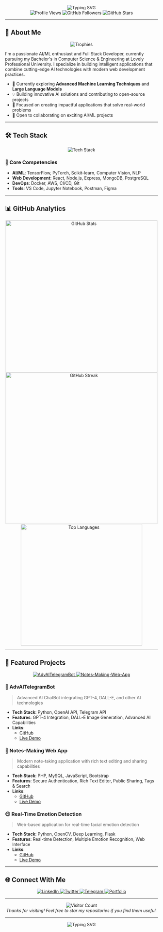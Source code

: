 <div align="center">
  <img src="https://readme-typing-svg.herokuapp.com?font=Fira+Code&weight=600&size=32&pause=1000&color=4F46E5&center=true&vCenter=true&width=600&height=100&lines=Chandan+Singh;AI/ML+Enthusiast;Full+Stack+Developer;Open+Source+Contributor" alt="Typing SVG">
</div>

<div align="center">
  <img src="https://komarev.com/ghpvc/?username=TechyCSR&label=Profile%20Views&color=4F46E5&style=flat-square" alt="Profile Views" />
  <img src="https://img.shields.io/github/followers/TechyCSR?label=Followers&style=social" alt="GitHub Followers" />
  <img src="https://img.shields.io/github/stars/TechyCSR?label=Stars&style=social" alt="GitHub Stars" />
</div>

---

## 🚀 About Me

<div align="center">
  <img src="https://github-profile-trophy.vercel.app/?username=TechyCSR&theme=radical&no-frame=true&no-bg=true&margin-w=4&row=1" alt="Trophies" />
</div>

I'm a passionate AI/ML enthusiast and Full Stack Developer, currently pursuing my Bachelor's in Computer Science & Engineering at Lovely Professional University. I specialize in building intelligent applications that combine cutting-edge AI technologies with modern web development practices.

- 🌱 Currently exploring **Advanced Machine Learning Techniques** and **Large Language Models**
- 💡 Building innovative AI solutions and contributing to open-source projects
- 🎯 Focused on creating impactful applications that solve real-world problems
- 🤝 Open to collaborating on exciting AI/ML projects

---

## 🛠️ Tech Stack

<div align="center">
  <img src="https://skillicons.dev/icons?i=python,javascript,react,nodejs,html,css,git,docker,linux,aws&perline=5" alt="Tech Stack" />
</div>

### 🎯 Core Competencies
- **AI/ML**: TensorFlow, PyTorch, Scikit-learn, Computer Vision, NLP
- **Web Development**: React, Node.js, Express, MongoDB, PostgreSQL
- **DevOps**: Docker, AWS, CI/CD, Git
- **Tools**: VS Code, Jupyter Notebook, Postman, Figma

---

## 📊 GitHub Analytics

<div align="center">
  <img src="https://github-readme-stats-git-masterrstaa-rickstaa.vercel.app/api?username=TechyCSR&show_icons=true&theme=radical&include_all_commits=true&hide_border=true&count_private=true&custom_title=GitHub+Stats" alt="GitHub Stats" width="500" />
</div>

<div align="center">
  <a href="https://git.io/streak-stats"><img src="https://github-readme-streak-stats-nine-navy.vercel.app?user=TechyCSR&theme=radical&hide_border=true" alt="GitHub Streak" width="500" /></a>
</div>

<div align="center">
  <img src="https://github-readme-stats-git-masterrstaa-rickstaa.vercel.app/api/top-langs/?username=TechyCSR&layout=compact&theme=radical&hide_border=true&langs_count=8&hide=jupyter%20notebook" alt="Top Languages" width="400" />
</div>

---

## 🚀 Featured Projects

<div align="center">
  <a href="https://github.com/TechyCSR/AdvAITelegramBot">
    <img src="https://github-readme-stats.vercel.app/api/pin/?username=TechyCSR&repo=AdvAITelegramBot&theme=radical" alt="AdvAITelegramBot" />
  </a>
  <a href="https://github.com/TechyCSR/Notes-Making-Web-App">
    <img src="https://github-readme-stats.vercel.app/api/pin/?username=TechyCSR&repo=Notes-Making-Web-App&theme=radical" alt="Notes-Making-Web-App" />
  </a>
</div>

### 🤖 AdvAITelegramBot
> Advanced AI ChatBot integrating GPT-4, DALL-E, and other AI technologies
- **Tech Stack**: Python, OpenAI API, Telegram API
- **Features**: GPT-4 Integration, DALL-E Image Generation, Advanced AI Capabilities
- **Links**: 
  - [GitHub](https://github.com/TechyCSR/AdvAITelegramBot)
  - [Live Demo](https://t.me/AdvAITelegramBot)

### 📝 Notes-Making Web App
> Modern note-taking application with rich text editing and sharing capabilities
- **Tech Stack**: PHP, MySQL, JavaScript, Bootstrap
- **Features**: Secure Authentication, Rich Text Editor, Public Sharing, Tags & Search
- **Links**: 
  - [GitHub](https://github.com/TechyCSR/Notes-Making-Web-App)
  - [Live Demo](https://notes.synergize.co/?i=1)

### 😊 Real-Time Emotion Detection
> Web-based application for real-time facial emotion detection
- **Tech Stack**: Python, OpenCV, Deep Learning, Flask
- **Features**: Real-time Detection, Multiple Emotion Recognition, Web Interface
- **Links**: 
  - [GitHub](https://github.com/TechyCSR/Real-Time-Emotion-Detection)
  - [Live Demo](https://emotion-detection.techycsr.me)

---

## 🌐 Connect With Me

<div align="center">
  <a href="https://www.linkedin.com/in/techycsr">
    <img src="https://img.shields.io/badge/LinkedIn-0077B5?style=for-the-badge&logo=linkedin&logoColor=white" alt="LinkedIn" />
  </a>
  <a href="https://twitter.com/techycsr">
    <img src="https://img.shields.io/badge/Twitter-1DA1F2?style=for-the-badge&logo=twitter&logoColor=white" alt="Twitter" />
  </a>
  <a href="https://t.me/techycsr">
    <img src="https://img.shields.io/badge/Telegram-2CA5E0?style=for-the-badge&logo=telegram&logoColor=white" alt="Telegram" />
  </a>
  <a href="https://techycsr.me">
    <img src="https://img.shields.io/badge/Portfolio-4F46E5?style=for-the-badge&logo=About.me&logoColor=white" alt="Portfolio" />
  </a>
</div>

---

<div align="center">
  <img src="https://profile-counter.glitch.me/{TechyCSR}/count.svg" alt="Visitor Count" />
  <br>
  <em>Thanks for visiting! Feel free to star my repositories if you find them useful.</em>
</div>

---

<div align="center">
  <img src="https://readme-typing-svg.herokuapp.com?font=Fira+Code&weight=600&size=24&pause=1000&color=4F46E5&center=true&vCenter=true&width=600&height=50&lines=Let's+Connect+and+Build+Something+Amazing!" alt="Typing SVG">
</div>
